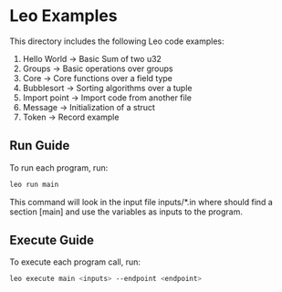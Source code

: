 # Leo Examples

This directory includes the following Leo code examples:

1. Hello World -> Basic Sum of two u32
2. Groups -> Basic operations over groups
3. Core -> Core functions over a field type
4. Bubblesort -> Sorting algorithms over a tuple
5. Import point -> Import code from another file 
6. Message -> Initialization of a struct 
7. Token -> Record example

## Run Guide

To run each program, run:
```bash
leo run main
```
This command will look in the input file inputs/*.in where should find a section [main] and use the variables as inputs to the program.

## Execute Guide

To execute each program call, run:
```bash
leo execute main <inputs> --endpoint <endpoint>
```